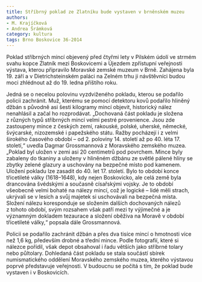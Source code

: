 ```yaml
---
title: Stříbrný poklad ze Zlatníku bude vystaven v brněnském muzeu 
authors:
- M. Krajíčková
- Andrea Šrámková
category: kultura
tags: Brno Boskovice 36-2014 
---
```


Poklad stříbrných mincí objevený před čtyřmi lety v Pilském údolí ve strmém svahu kopce Zlatník mezi Boskovicemi a Újezdem zpřístupní veřejnosti výstava, kterou připravilo Moravské zemské muzeum v Brně. Zahájena byla 19. září a v Dietrichsteinském paláci na Zelném trhu ji návštěvníci budou moci zhlédnout až do 19. ledna příštího roku.

Jedná se o necelou polovinu vyzdviženého pokladu, kterou se podařilo policii zachránit. Muž, kterému se pomocí detektoru kovů podařilo hliněný džbán s původně asi šesti kilogramy mincí objevit, historický nález nenahlásil a začal ho rozprodávat. „Dochovaná část pokladu je složena z různých typů stříbrných mincí velmi pestré provenience. Jsou zde zastoupeny mince z českých zemí, rakouské, polské, uherské, německé, švýcarské, nizozemské i papežského státu. Ražby pocházejí i z velmi širokého časového období – od 2. poloviny 14. století až po 40. léta 17. století,“ uvedla Dagmar Grossmannová z Moravského zemského muzea. „Poklad byl uložen v zemi asi 20 centimetrů pod povrchem. Mince byly zabaleny do tkaniny a uloženy v hliněném džbánu ze světlé pálené hlíny se zbytky zelené glazury a uschovány na bezpečné místo pod kamenem. Uložení pokladu lze zasadit do 40. let 17. století. Bylo to období konce třicetileté války (1618–1648), kdy nejen Boskovicko, ale celá země byla drancována švédskými a současně císařskými vojsky. Je to období všeobecně velmi bohaté na nálezy mincí, což je logické – lidé měli strach, ukrývali se v lesích a svůj majetek si uschovávali na bezpečná místa. Složení nálezu koresponduje se složením dalších dochovaných nálezů z tohoto období, svým rozsahem však patří mezi ty výjimečné a je významným dokladem tezaurace a složení oběživa na Moravě v období třicetileté války,“ popsala dále Grossmannová. 

Policii se podařilo zachránit džbán a přes dva tisíce mincí o hmotnosti více než 1,6 kg, především drobné a třední mince. Podle fotografií, které si nálezce pořídil, však depot obsahoval i řadu větších jako stříbrné tolary nebo půltolary. Dohledaná část pokladu se stala součástí sbírek numismatického oddělení Moravského zemského muzea, kterého výstavou poprvé představuje veřejnosti. V budoucnu se počítá s tím, že poklad bude vystaven i v Boskovicích.
